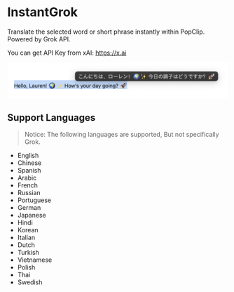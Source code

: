 # InstantGrok

Translate the selected word or short phrase instantly within PopClip. Powered by Grok API. 

You can get API Key from xAI: https://x.ai

![](/InstantGrok.png)

## Support Languages
> Notice: The following languages are supported, But not specifically Grok.

- English 
- Chinese 
- Spanish 
- Arabic 
- French 
- Russian 
- Portuguese 
- German 
- Japanese 
- Hindi 
- Korean 
- Italian 
- Dutch 
- Turkish 
- Vietnamese 
- Polish 
- Thai 
- Swedish